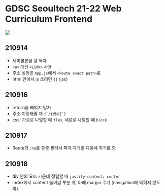 # GDSC Seoultech 21-22 Web Curriculum Frontend

<img src="https://img.shields.io/badge/React-61DAFB?style=for-the-badge&logo=React&logoColor=white">  

## 210914

- 세미콜론을 잘 찍자
- `<a>` 대신 `<Link>` 사용
- 주소 설정은 `App.js`에서 `<Route exact path>`로
- html 안에서 js 쓰려면 `{}` (jsx)

## 210916

- return을 빼먹지 말자
- 주소 지정해줄 때 ``{`/{변수}`}``
- css: 가로로 나열할 때 `flex`, 세로로 나열할 때 `block`

## 210917
- Route의 `:no`를 쓸줄 몰라서 쪽지 디테일 다음에 하기로 함

## 210918
- div 안의 요소 가운데 정렬할 때 `justify-content: center`
- index에서 content 들어갈 부분 위, 아래 margin 주기 (navigation에 먹히지 않도록)

